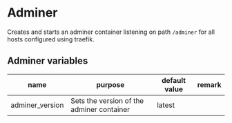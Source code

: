 # Adminer

Creates and starts an adminer container listening on path `/adminer` for all hosts
configured using traefik.

## Adminer variables

| name            | purpose                                   | default value | remark |
| --------------- | ----------------------------------------- | ------------- | ------ |
| adminer_version | Sets the version of the adminer container | latest        |        |
